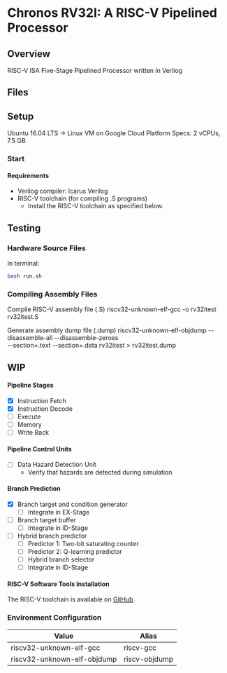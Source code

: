 Chronos RV32I: A RISC-V Pipelined Processor
===================

## Overview
RISC-V ISA Five-Stage Pipelined Processor written in Verilog

## Files

## Setup
Ubuntu 16.04 LTS -> Linux VM on Google Cloud Platform
Specs: 2 vCPUs, 7.5 GB

### Start
#### Requirements
- Verilog compiler: Icarus Verilog
- RISC-V toolchain (for compiling .S programs)
    - Install the RISC-V toolchain as specified below.

## Testing

### Hardware Source Files
In terminal:
```bash
bash run.sh
```

### Compiling Assembly Files
Compile RISC-V assembly file (.S)
  riscv32-unknown-elf-gcc -o rv32itest rv32itest.S

Generate assembly dump file (.dump)
  riscv32-unknown-elf-objdump --disassemble-all --disassemble-zeroes \
  --section=.text --section=.data rv32itest > rv32itest.dump


## WIP
#### Pipeline Stages
- [x] Instruction Fetch
- [x] Instruction Decode
- [ ] Execute
- [ ] Memory
- [ ] Write Back

#### Pipeline Control Units
- [ ] Data Hazard Detection Unit
    - Verify that hazards are detected during simulation

#### Branch Prediction
- [x] Branch target and condition generator
    - [ ] Integrate in EX-Stage
- [ ] Branch target buffer
    - [ ] Integrate in ID-Stage
- [ ] Hybrid branch predictor
    - [ ] Predictor 1: Two-bit saturating counter
    - [ ] Predictor 2: Q-learning predictor
    - [ ] Hybrid branch selector
    - [ ] Integrate in ID-Stage

#### RISC-V Software Tools Installation
The RISC-V toolchain is available on [GitHub](http://github.com/riscv/riscv-tools).

### Environment Configuration

Value                         | Alias
---------------------------   | ---------------
riscv32-unknown-elf-gcc       | riscv-gcc
riscv32-unknown-elf-objdump   | riscv-objdump
